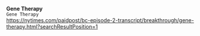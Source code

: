 **Gene Therapy**\
`Gene Therapy`\
https://nytimes.com/paidpost/bc-episode-2-transcript/breakthrough/gene-therapy.html?searchResultPosition=1

